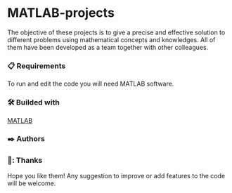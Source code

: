 # MATLAB-projects
The objective of these projects is to give a precise and effective solution to different problems using mathematical concepts and knowledges.
All of them have been developed as a team together with other colleagues.

### 📋 Requirements
To run and edit the code you will need MATLAB software.

### 🛠️ Builded with
[MATLAB](https://es.mathworks.com/products/matlab.html)

### ✒️ Authors

### 🎁: Thanks
Hope you like them! Any suggestion to improve or add features to the code will be welcome.
